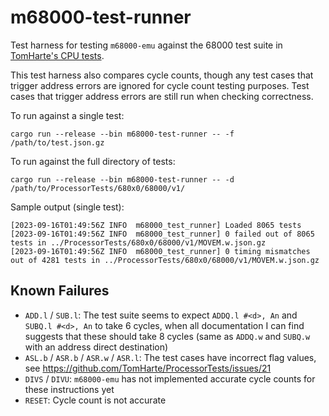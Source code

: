 # m68000-test-runner

Test harness for testing `m68000-emu` against the 68000 test suite in [TomHarte's CPU tests](https://github.com/TomHarte/ProcessorTests/).

This test harness also compares cycle counts, though any test cases that trigger address errors are ignored for cycle count testing purposes. Test cases that trigger address errors are still run when checking correctness.

To run against a single test:
```
cargo run --release --bin m68000-test-runner -- -f /path/to/test.json.gz
```

To run against the full directory of tests:
```
cargo run --release --bin m68000-test-runner -- -d /path/to/ProcessorTests/680x0/68000/v1/
```

Sample output (single test):
```
[2023-09-16T01:49:56Z INFO  m68000_test_runner] Loaded 8065 tests
[2023-09-16T01:49:56Z INFO  m68000_test_runner] 0 failed out of 8065 tests in ../ProcessorTests/680x0/68000/v1/MOVEM.w.json.gz
[2023-09-16T01:49:56Z INFO  m68000_test_runner] 0 timing mismatches out of 4281 tests in ../ProcessorTests/680x0/68000/v1/MOVEM.w.json.gz
```

## Known Failures

* `ADD.l` / `SUB.l`: The test suite seems to expect `ADDQ.l #<d>, An` and `SUBQ.l #<d>, An` to take 6 cycles, when all documentation I can find suggests that these should take 8 cycles (same as `ADDQ.w` and `SUBQ.w` with an address direct destination)
* `ASL.b` / `ASR.b` / `ASR.w` / `ASR.l`: The test cases have incorrect flag values, see https://github.com/TomHarte/ProcessorTests/issues/21
* `DIVS` / `DIVU`: `m68000-emu` has not implemented accurate cycle counts for these instructions yet
* `RESET`: Cycle count is not accurate